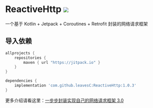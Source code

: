 # ReactiveHttp [![](https://jitpack.io/v/leavesC/ReactiveHttp.svg)](https://jitpack.io/#leavesC/ReactiveHttp)

一个基于 Kotlin + Jetpack + Coroutines + Retrofit 封装的网络请求框架

## 导入依赖

```groovy
allprojects {
    repositories {
        maven { url "https://jitpack.io" }
    }
}

dependencies {
    implementation 'com.github.leavesC:ReactiveHttp:1.0.3'
}
```

更多介绍请看这里：[一步步封装实现自己的网络请求框架 3.0](https://juejin.cn/post/6932650811642085389)
